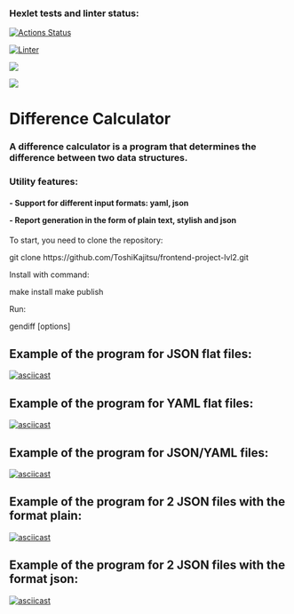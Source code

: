 ### Hexlet tests and linter status:
[![Actions Status](https://github.com/ToshiKajitsu/frontend-project-lvl2/workflows/hexlet-check/badge.svg)](https://github.com/ToshiKajitsu/frontend-project-lvl2/actions)

[![Linter](https://github.com/ToshiKajitsu/frontend-project-lvl2/actions/workflows/tests.yml/badge.svg)](https://github.com/ToshiKajitsu/frontend-project-lvl2/actions/workflows/tests.yml)

<a href="https://codeclimate.com/github/ToshiKajitsu/frontend-project-lvl2/maintainability"><img src="https://api.codeclimate.com/v1/badges/4c379bf5c8f6144538e2/maintainability" /></a>

<a href="https://codeclimate.com/github/ToshiKajitsu/frontend-project-lvl2/test_coverage"><img src="https://api.codeclimate.com/v1/badges/4c379bf5c8f6144538e2/test_coverage" /></a>

<h1>Difference Calculator</h1>
<h3>A difference calculator is a program that determines the difference between two data structures.</h3>
<h3>Utility features:</h3>
<h4>
<p>- Support for different input formats: yaml, json</p>
<p>- Report generation in the form of plain text, stylish and json</p>
</h4>
To start, you need to clone the repository:
<p>git clone https://github.com/ToshiKajitsu/frontend-project-lvl2.git</p>
Install with command:
<p>
make install
make publish
</p>
Run:
    <p>gendiff [options] <path_to_file1> <path_to_file2></p>
<h2>Example of the program for JSON flat files:</h2>

[![asciicast](https://asciinema.org/a/pjMsRPbyP2VDpRG6yYNuhMHEY.svg)](https://asciinema.org/a/pjMsRPbyP2VDpRG6yYNuhMHEY)

<h2>Example of the program for YAML flat files:</h2>

[![asciicast](https://asciinema.org/a/sUuAtEDq2CB8CVbY1ocY362Xn.svg)](https://asciinema.org/a/sUuAtEDq2CB8CVbY1ocY362Xn)

<h2>Example of the program for JSON/YAML files:</h2>

[![asciicast](https://asciinema.org/a/YV5GSak0esunYm6vIdlbOV5Hj.svg)](https://asciinema.org/a/YV5GSak0esunYm6vIdlbOV5Hj)

<h2>Example of the program for 2 JSON files with the format plain:</h2>

[![asciicast](https://asciinema.org/a/HjNLe5CCzzJxxGyFnYLPWhT3c.svg)](https://asciinema.org/a/HjNLe5CCzzJxxGyFnYLPWhT3c)

<h2>Example of the program for 2 JSON files with the format json:</h2>

[![asciicast](https://asciinema.org/a/CyyzzUBG96WjcTnsv0Hk4VGIl.svg)](https://asciinema.org/a/CyyzzUBG96WjcTnsv0Hk4VGIl)